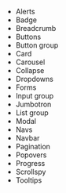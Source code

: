 - Alerts
- Badge
- Breadcrumb
- Buttons
- Button group
- Card
- Carousel
- Collapse
- Dropdowns
- Forms
- Input group
- Jumbotron
- List group
- Modal
- Navs
- Navbar
- Pagination
- Popovers
- Progress
- Scrollspy
- Tooltips
